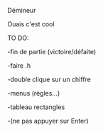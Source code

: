 Démineur

Ouais c'est cool

TO DO:

-fin de partie (victoire/défaite)

-faire .h

-double clique sur un chiffre

-menus (règles...)

-tableau rectangles

-(ne pas appuyer sur Enter)

